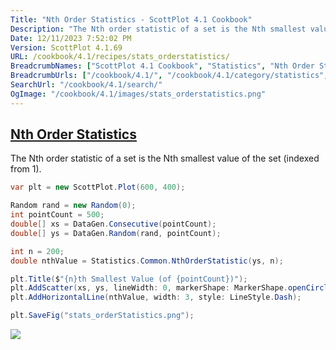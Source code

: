 ```yaml
---
Title: "Nth Order Statistics - ScottPlot 4.1 Cookbook"
Description: "The Nth order statistic of a set is the Nth smallest value of the set (indexed from 1)."
Date: 12/11/2023 7:52:02 PM
Version: ScottPlot 4.1.69
URL: /cookbook/4.1/recipes/stats_orderstatistics/
BreadcrumbNames: ["ScottPlot 4.1 Cookbook", "Statistics", "Nth Order Statistics"]
BreadcrumbUrls: ["/cookbook/4.1/", "/cookbook/4.1/category/statistics", "/cookbook/4.1/recipes/stats_orderstatistics/"]
SearchUrl: "/cookbook/4.1/search/"
OgImage: "/cookbook/4.1/images/stats_orderstatistics.png"
---
```


<h2><a href='/cookbook/4.1/recipes/stats_orderstatistics/'>Nth Order Statistics</a></h2>

The Nth order statistic of a set is the Nth smallest value of the set (indexed from 1).

```cs
var plt = new ScottPlot.Plot(600, 400);

Random rand = new Random(0);
int pointCount = 500;
double[] xs = DataGen.Consecutive(pointCount);
double[] ys = DataGen.Random(rand, pointCount);

int n = 200;
double nthValue = Statistics.Common.NthOrderStatistic(ys, n);

plt.Title($"{n}th Smallest Value (of {pointCount})");
plt.AddScatter(xs, ys, lineWidth: 0, markerShape: MarkerShape.openCircle);
plt.AddHorizontalLine(nthValue, width: 3, style: LineStyle.Dash);

plt.SaveFig("stats_orderStatistics.png");
```

<img src='../../images/stats_orderstatistics.png' class='d-block mx-auto my-5' />


